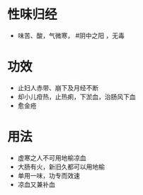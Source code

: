 # 性味归经
- 味苦、酸，气微寒， #阴中之阳 ，无毒
# 功效
- 止妇人赤带、崩下及月经不断
- 却小儿疳热，止热痢，下淤血，治肠风下血
- 愈金疮
# 用法
- 虚寒之人不可用地榆凉血
- 大肠有火，新旧久都可以用地榆
- 单用一味，功专而效速
- 凉血又兼补血
